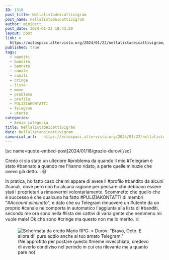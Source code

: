 ```yaml
---
ID: 1310
post_title: Nellalistadeicattivigram
post_name: nellalistadeicattivigram
author: minioctt
post_date: 2024-01-22 18:43:29
layout: post
link: >
  https://octospacc.altervista.org/2024/01/22/nellalistadeicattivigram/
published: true
tags:
  - banditi
  - bandito
  - bannato
  - canale
  - canali
  - cringe
  - lista
  - meme
  - problema
  - profilo
  - PULIZIAKONTATTI
  - Telegram
  - utente
categories:
  - Senza categoria
title: Nellalistadeicattivigram
date: Nellalistadeicattivigram
canonical_url:   https://octospacc.altervista.org/2024/01/22/nellalistadeicattivigram/
---
```

<!-- wp:paragraph -->
<p>[sc name=quote-embed-post]2024/01/18/grazie-durov/[/sc]</p>
<!-- /wp:paragraph -->

<!-- wp:paragraph -->
<p>Credo ci sia stato un ulteriore #problema da quando il mio #Telegram è stato #bannato a quando me l'hanno ridato, a parte quelle minuzie che avevo già detto... 😅</p>
<!-- /wp:paragraph -->

<!-- wp:paragraph -->
<p>In pratica, ho fatto caso che mi appare di avere il #profilo #bandito da alcuni #canali, dove però non ho alcuna ragione per pensare che debbano essere stati i proprietari a rimuovermi volontariamente. Scommetto che quello che è successo è che qualcuno ha fatto #PULIZIAKONTATTI di membri "#<em>Account eliminato</em>", e dato che su Telegram rimuovere un #utente da un proprio #canale ne comporta in automatico l'aggiunta alla lista di #banditi, secondo me ora sono nella #lista dei cattivi di varia gente che nemmeno mi vuole male! Ok che sono #cringe ma questo non me lo merito. ☠️</p>
<!-- /wp:paragraph -->

<!-- wp:paragraph -->
<p></p>
<!-- /wp:paragraph -->

<!-- wp:image {"id":1309,"sizeSlug":"large","linkDestination":"none"} -->
<figure class="wp-block-image size-large"><img src="{{site.cdnurl}}/assets/uploads/2024/01/img_20231225_000224_3574959593973602637543.jpg" alt="Schermata da credo Mario RPG: &gt; Durov: &quot;Bravo, Octo. E allora di' pure addio anche al tuo amato Telegram.&quot;" class="wp-image-1309"/><figcaption class="wp-element-caption">(Ne approfitto per postare questo #meme invecchiato, credevo di averlo condiviso nel periodo in cui era rilevante ma a quanto pare no)</figcaption></figure>
<!-- /wp:image -->